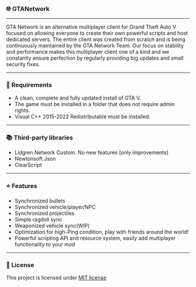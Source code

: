 ### 🌐 GTANetwork
____
GTA Network is an alternative multiplayer client for Grand Theft Auto V focused on allowing everyone to create their own powerful scripts and host dedicated servers. The entire client was created from scratch and is being continuously maintained by the GTA Network Team. 
Our focus on stability and performance makes this multiplayer client one of a kind and we constantly ensure perfection by regularly providing big updates and small security fixes.
____
### 📃 Requirements

- A clean, complete and fully updated install of GTA V.
- The game must be installed in a folder that does not require admin rights.
- Visual C++ 2015-2022 Redistributable must be installed.
____
### 📚 Third-party libraries

- Lidgren Network Custom. No new features (only improvements)
- Newtonsoft.Json
- ClearScript
____
### ⭐ Features
- Synchronized bullets
- Synchronized vehicle/player/NPC
- Synchronized projectiles
- Simple ragdoll sync
- Weaponized vehicle sync(WIP)
- Optimization for high-Ping condition, play with friends around the world!
- Powerful scripting API and resource system, easily add multiplayer functionality to your mod
____
### 📝 License
This project is licensed under [MIT license](https://github.com/dev-Akdelay/platform/blob/master/LICENSE)
